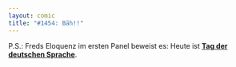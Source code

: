 ```yaml
---
layout: comic
title: "#1454: Bäh!!"
---
```


P.S.:
Freds Eloquenz im ersten Panel beweist es: Heute ist <a href="http://www.fonflatter.de/kalender"><strong>Tag der deutschen Sprache</strong></a>.

